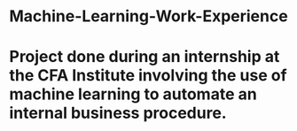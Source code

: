 # Machine-Learning-Work-Experience

#  Project done during an internship at the CFA Institute involving the use of machine learning to automate an internal business procedure.
